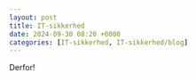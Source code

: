 ```yaml
---
layout: post
title: IT-sikkerhed
date: 2024-09-30 08:20 +0000
categories: [IT-sikkerhed, IT-sikkerhed/blog]
---
```


Derfor!
